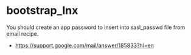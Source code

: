 # bootstrap_lnx

You should create an app password to insert into sasl_passwd file from email recipe.

- https://support.google.com/mail/answer/185833?hl=en


